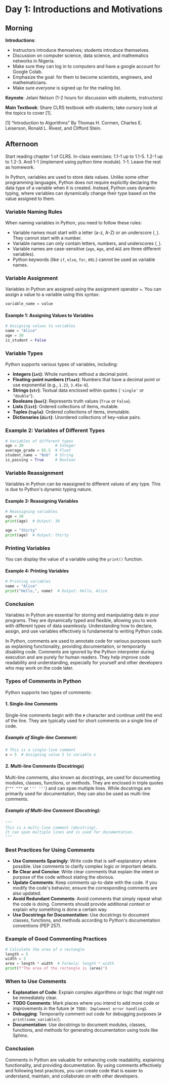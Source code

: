 Day 1: Introductions and Motivations
=====================================

Morning
-------

**Introductions**: 
* Instructors introduce themselves; students introduce themselves.
* Discussion on computer science, data science, and mathematics networks in Nigeria.
* Make sure they can log in to computers and have a google account for Google Colab.
* Emphasize the goal: for them to become scientists, engineers, and mathematicians.
* Make sure *everyone* is signed up for the mailing list.

**Keynote**: Jelani Nelson (1-2 hours for discussion with students, instructors)

**Main Textbook**: Share CLRS textbook with students; take cursory look at the topics to cover [1].

[1] “Introduction to Algorithms” 
By Thomas H. Cormen, Charles E. Leiserson, Ronald L. Rivest, and Clifford Stein.


Afternoon
---------

Start reading chapter 1 of CLRS. 
In-class exercises:
1.1-1 up to 1.1-5. 1.2-1 up to 1.2-3. And 1-1 (implement using python time module).
1-1.
Leave the rest as homework.

In Python, variables are used to store data values. Unlike some other programming languages, Python does not require explicitly declaring the data type of a variable when it is created. Instead, Python uses dynamic typing, where variables can dynamically change their type based on the value assigned to them.

### Variable Naming Rules

When naming variables in Python, you need to follow these rules:

- Variable names must start with a letter (a-z, A-Z) or an underscore (`_`). They cannot start with a number.
- Variable names can only contain letters, numbers, and underscores (`_`).
- Variable names are case-sensitive (`age`, `Age`, and `AGE` are three different variables).
- Python keywords (like `if`, `else`, `for`, etc.) cannot be used as variable names.

### Variable Assignment

Variables in Python are assigned using the assignment operator `=`. You can assign a value to a variable using this syntax:

```python
variable_name = value
```

#### Example 1: Assigning Values to Variables

```python
# Assigning values to variables
name = "Alice"
age = 30
is_student = False
```

### Variable Types

Python supports various types of variables, including:

- **Integers (`int`)**: Whole numbers without a decimal point.
- **Floating-point numbers (`float`)**: Numbers that have a decimal point or use exponential (e.g., `1.23`, `3.45e-6`).
- **Strings (`str`)**: Textual data enclosed within quotes (`'single'` or `"double"`).
- **Booleans (`bool`)**: Represents truth values (`True` or `False`).
- **Lists (`list`)**: Ordered collections of items, mutable.
- **Tuples (`tuple`)**: Ordered collections of items, immutable.
- **Dictionaries (`dict`)**: Unordered collections of key-value pairs.

### Example 2: Variables of Different Types

```python
# Variables of different types
age = 30              # Integer
average_grade = 85.5  # Float
student_name = "Bob"  # String
is_passing = True     # Boolean
```

### Variable Reassignment

Variables in Python can be reassigned to different values of any type. This is due to Python's dynamic typing nature.

#### Example 3: Reassigning Variables

```python
# Reassigning variables
age = 30
print(age)  # Output: 30

age = "thirty"
print(age)  # Output: thirty
```

### Printing Variables

You can display the value of a variable using the `print()` function.

#### Example 4: Printing Variables

```python
# Printing variables
name = "Alice"
print("Hello,", name)  # Output: Hello, Alice
```

### Conclusion

Variables in Python are essential for storing and manipulating data in your programs. They are dynamically typed and flexible, allowing you to work with different types of data seamlessly. Understanding how to declare, assign, and use variables effectively is fundamental to writing Python code.

In Python, comments are used to annotate code for various purposes such as explaining functionality, providing documentation, or temporarily disabling code. Comments are ignored by the Python interpreter during execution and are purely for human readers. They help improve code readability and understanding, especially for yourself and other developers who may work on the code later.

### Types of Comments in Python

Python supports two types of comments:

#### 1. Single-line Comments

Single-line comments begin with the `#` character and continue until the end of the line. They are typically used for short comments on a single line of code.

##### Example of Single-line Comment:

```python
# This is a single-line comment
x = 5  # Assigning value 5 to variable x
```

#### 2. Multi-line Comments (Docstrings)

Multi-line comments, also known as docstrings, are used for documenting modules, classes, functions, or methods. They are enclosed in triple quotes (`""" """` or `''' '''`) and can span multiple lines. While docstrings are primarily used for documentation, they can also be used as multi-line comments.

##### Example of Multi-line Comment (Docstring):

```python
"""
This is a multi-line comment (docstring).
It can span multiple lines and is used for documentation.
"""
```

### Best Practices for Using Comments

- **Use Comments Sparingly**: Write code that is self-explanatory where possible. Use comments to clarify complex logic or important details.
- **Be Clear and Concise**: Write clear comments that explain the intent or purpose of the code without stating the obvious.
- **Update Comments**: Keep comments up-to-date with the code. If you modify the code's behavior, ensure the corresponding comments are also updated.
- **Avoid Redundant Comments**: Avoid comments that simply repeat what the code is doing. Comments should provide additional context or explain why something is done a certain way.
- **Use Docstrings for Documentation**: Use docstrings to document classes, functions, and methods according to Python's documentation conventions (PEP 257).

### Example of Good Commenting Practices

```python
# Calculate the area of a rectangle
length = 5
width = 3
area = length * width  # Formula: length * width
print(f"The area of the rectangle is {area}")
```

### When to Use Comments

- **Explanation of Code**: Explain complex algorithms or logic that might not be immediately clear.
- **TODO Comments**: Mark places where you intend to add more code or improvements in the future (`# TODO: Implement error handling`).
- **Debugging**: Temporarily comment out code for debugging purposes (`# print(some_variable)`).
- **Documentation**: Use docstrings to document modules, classes, functions, and methods for generating documentation using tools like Sphinx.

### Conclusion

Comments in Python are valuable for enhancing code readability, explaining functionality, and providing documentation. By using comments effectively and following best practices, you can create code that is easier to understand, maintain, and collaborate on with other developers.
